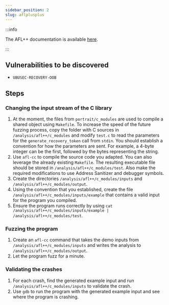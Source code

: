 ```yaml
---
sidebar_position: 2
slug: aflplusplus
---
```


:::info

The AFL++ documentation is available [here](https://aflplus.plus/docs/).

:::

## Vulnerabilities to be discovered

- `UBUSEC-RECOVERY-OOB`

## Steps

### Changing the input stream of the C library

1. At the moment, the files from `portrait/c_modules` are used to compile a shared object using `Makefile`. To increase the speed of the future fuzzing process, copy the folder with C sources in `/analysis/afl++/c_modules` and modify `test.c` to read the parameters for the `generate_recovery_token` call from `stdin`. You should establish a convention for how the parameters are sent. For example, a 4-byte integer can be the first, followed by the bytes representing the string.
2. Use `afl-cc` to compile the source code you adapted. You can also leverage the already existing `Makefile`. The resulting executable file should be stored in `/analysis/afl++/c_modules/test`. Also make the required modifications to use Address Sanitizer and debugger symbols.
3. Create the directories `/analysis/afl++/c_modules/inputs` and `/analysis/afl++/c_modules/output`.
4. Using the convention that you established, create the file `/analysis/afl++/c_modules/inputs/example` that contains a valid input for the program you compiled.
5. Ensure the program runs correctly by using `cat /analysis/afl++/c_modules/inputs/example | /analysis/afl++/c_modules/test`.

### Fuzzing the program

1. Create an `afl-cc` command that takes the demo inputs from `/analysis/afl++/c_modules/inputs` and writes the analysis to `/analysis/afl++/c_modules/output`.
2. Let the program fuzz for a minute.

### Validating the crashes

1. For each crash, find the generated example input and run `/analysis/afl++/c_modules/inputs` to validate the crash.
2. Use `gdb` to run the program with the generated example input and see where the program is crashing.
